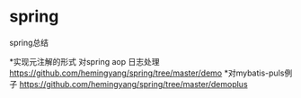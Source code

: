 # spring
spring总结

*实现元注解的形式 对spring aop 日志处理 https://github.com/hemingyang/spring/tree/master/demo
*对mybatis-puls例子 https://github.com/hemingyang/spring/tree/master/demoplus
